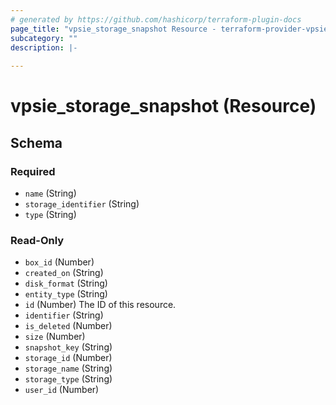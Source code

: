 ```yaml
---
# generated by https://github.com/hashicorp/terraform-plugin-docs
page_title: "vpsie_storage_snapshot Resource - terraform-provider-vpsie"
subcategory: ""
description: |-
  
---
```


# vpsie_storage_snapshot (Resource)





<!-- schema generated by tfplugindocs -->
## Schema

### Required

- `name` (String)
- `storage_identifier` (String)
- `type` (String)

### Read-Only

- `box_id` (Number)
- `created_on` (String)
- `disk_format` (String)
- `entity_type` (String)
- `id` (Number) The ID of this resource.
- `identifier` (String)
- `is_deleted` (Number)
- `size` (Number)
- `snapshot_key` (String)
- `storage_id` (Number)
- `storage_name` (String)
- `storage_type` (String)
- `user_id` (Number)
